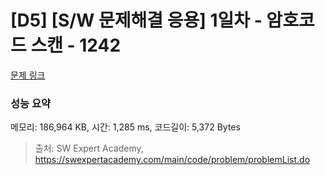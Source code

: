 # [D5] [S/W 문제해결 응용] 1일차 - 암호코드 스캔 - 1242 

[문제 링크](https://swexpertacademy.com/main/code/problem/problemDetail.do?contestProbId=AV15JEKKAM8CFAYD) 

### 성능 요약

메모리: 186,964 KB, 시간: 1,285 ms, 코드길이: 5,372 Bytes



> 출처: SW Expert Academy, https://swexpertacademy.com/main/code/problem/problemList.do